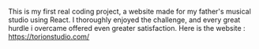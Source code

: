 This is my first real coding project, a website made for my father's musical studio using React. I thoroughly enjoyed the challenge, and every great hurdle i overcame offered even greater satisfaction.
Here is the website : https://torionstudio.com/
